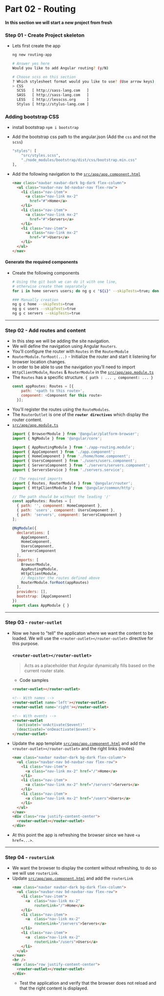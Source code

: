 # Part 02 - Routing 

**In this section we will start a new project from fresh**

### Step 01 - Create Project skeleton
- Lets first create the app
  ```sh
  ng new routing-app

  # Answer yes here
  Would you like to add Angular routing? (y/N)

  # Choose scss on this section
  ? Which stylesheet format would you like to use? (Use arrow keys)
  > CSS
    SCSS   [ http://sass-lang.com   ]
    SASS   [ http://sass-lang.com   ]
    LESS   [ http://lesscss.org     ]
    Stylus [ http://stylus-lang.com ]
  ```

### Adding bootstrap CSS
- install bootstrap `npm i bootstrap`
- Add the bootstrap css path to the angular.json (Add the `css` and not the `scss`)
  ```sh 
  "styles": [
      "src/styles.scss",
      "./node_modules/bootstrap/dist/css/bootstrap.min.css"
  ],
  ```

- Add the following navigation to the [`src/app/app.component.html`](src/app/app.component.html)
  ```html
  <nav class="navbar navbar-dark bg-dark flex-column">
    <ul class="navbar-nav bd-navbar-nav flex-row">
      <li class="nav-item">
        <a class="nav-link mx-2"
          href="#">Home</a>
      </li>
      <li class="nav-item">
        <a class="nav-link mx-2"
          href="#">Servers</a>
      </li>
      <li class="nav-item">
        <a class="nav-link mx-2"
          href="#">Users</a>
      </li>
    </ul>
  </nav>
  ```
#### Generate the required components
- Create the following components
  ```sh
  # Using the git bash we can do it with one line,
  # otherwise create them separately
  for i in home servers users; do ng g c "${i}" --skipTests=true; done

  ### Manually creation
  ng g c home --skipTests=true
  ng g c users --skipTests=true
  ng g c servers --skipTests=true
  ```

---
### Step 02 - Add routes and content
- In this step we will be adding the site navigation.
- We will define the navigation using Angular `Routers`.
- You'll configure the router with `Routes` in the `RouterModule`
- `RouterModule.forRoot(...)` - Initialize the router and start it listening for browser location changes.
- In order to be able to use the navigation you'll need to import `HttpClientModule`, `Routes` & `RouterModule` in the [`src/app/app.module.ts`](src/app/app.module.ts)
- The `Routes` has a specific structure. `{ path : ... , component: ... }`
  ```js
  const appRoutes: Routes = [{
      path: '<path to this route>',
      component: <Component for this route>
    }];
  ```
- You'll register the routes using the `RouteModules`.
- The `RouterOutlet` is one of the **`router directives`** which display the router content.
- [`src/app/app.module.ts`](src/app/app.module.ts)
  ```js
  import { BrowserModule } from '@angular/platform-browser';
  import { NgModule } from '@angular/core';

  import { AppRoutingModule } from './app-routing.module';
  import { AppComponent } from './app.component';
  import { HomeComponent } from './home/home.component';
  import { UsersComponent } from './users/users.component';
  import { ServersComponent } from './servers/servers.component';
  import { ServersService } from './servers.service';

  // The required imports
  import { Routes, RouterModule } from '@angular/router';
  import { HttpClientModule } from '@angular/common/http';

  // The path should be without the leading '/'
  const appRoutes: Routes = [
    { path: '', component: HomeComponent },
    { path: 'users', component: UsersComponent },
    { path: 'servers', component: ServersComponent }
  ];

  @NgModule({
    declarations: [
      AppComponent,
      HomeComponent,
      UsersComponent,
      ServersComponent
    ],
    imports: [
      BrowserModule,
      AppRoutingModule,
      HttpClientModule,
      // Register the routes defined above
      RouterModule.forRoot(appRoutes)
    ],
    providers: [],
    bootstrap: [AppComponent]
  })
  export class AppModule { }
  ```
---
### Step 03 - `router-outlet`
- Now we have to "tell" the applicaton where we want the content to be loaded. We will use the `<router-outlet></router-outlet>` directive for this purpose.

  ### `<router-outlet></router-outlet>`

  > Acts as a placeholder that Angular dynamically fills based on the current router state.

  - Code samples
  ```html
  <router-outlet></router-outlet>

  <!-- With names -->
  <router-outlet name='left'></router-outlet>
  <router-outlet name='right'></router-outlet>

  <!-- With events -->
  <router-outlet
    (activate)='onActivate($event)'
    (deactivate)='onDeactivate($event)'>
  </router-outlet>
  ```

- Update the app template [`src/app/app.component.html`](src/app/app.component.html) and add the `<router-outlet></router-outlet>` and the right links (routes)
  ```html
  <nav class="navbar navbar-dark bg-dark flex-column">
    <ul class="navbar-nav bd-navbar-nav flex-row">
      <li class="nav-item">
        <a class="nav-link mx-2" href="/">Home</a>
      </li>
      <li class="nav-item">
        <a class="nav-link mx-2" href="/servers">Servers</a>
      </li>
      <li class="nav-item">
        <a class="nav-link mx-2" href="/users">Users</a>
      </li>
    </ul>
  </nav>
  <div class="row justify-content-center">
    <router-outlet></router-outlet>
  </div>
  ```
- At this point the app is refreshing the browser since we have `<a href=...>`.

---
### Step 04 - `routerLink`
- We want the browser to display the  content without refreshing, to do so we will use `routerLink`. 
- Update [`src/app/app.component.html`](src/app/app.component.html) and add the `routerLink`
  ```html
  <nav class="navbar navbar-dark bg-dark flex-column">
    <ul class="navbar-nav bd-navbar-nav flex-row">
      <li class="nav-item">
        <a  class="nav-link mx-2"
            routerLink="/">Home</a>
      </li>
      <li class="nav-item">
        <a  class="nav-link mx-2"
            routerLink="/servers">Servers</a>
      </li>
      <li class="nav-item">
        <a  class="nav-link mx-2"
            routerLink="/users">Users</a>
      </li>
    </ul>
  </nav>
  <hr />
  <div class="row justify-content-center">
    <router-outlet></router-outlet>
  </div>
  ```
  - Test the application and verify that the browser does not reload and that the right content is displayed.
  